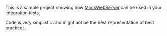 This is a sample project showing how [MockWebServer](https://github.com/square/okhttp/tree/master/mockwebserver) can be used in your integration tests.

Code is very simplistic and might not be the best representation of best practices.